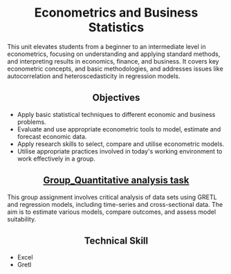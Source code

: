 # __<center>Econometrics and Business Statistics</center>__
This unit elevates students from a beginner to an intermediate level in econometrics, focusing on understanding and applying standard methods, and interpreting results in economics, finance, and business. It covers key econometric concepts, and basic methodologies, and addresses issues like autocorrelation and heteroscedasticity in regression models.
## __<center>Objectives</center>__
- Apply basic statistical techniques to different economic and business problems.
- Evaluate and use appropriate econometric tools to model, estimate and forecast economic data.
- Apply research skills to select, compare and utilise econometric models.
- Utilise appropriate practices involved in today's working environment to work effectively in a group.
## __<center>[Group_Quantitative analysis task](https://github.com/VivianNg9/Master-of-Business-Analytics_Portfolio-/blob/main/ECON6034_Econometrics%20and%20Business%20Statistics/Group_Quantitative%20analysis%20task.pdf)</center>__
This group assignment involves critical analysis of data sets using GRETL and regression models, including time-series and cross-sectional data. The aim is to estimate various models, compare outcomes, and assess model suitability.
## __<center>Technical Skill</center>__
- Excel
- Gretl
